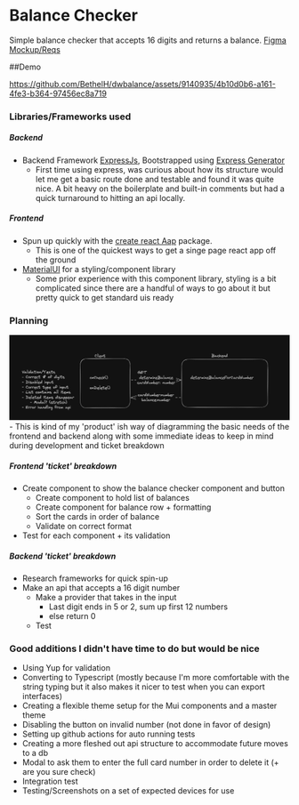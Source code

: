 # Balance Checker

Simple balance checker that accepts 16 digits and returns a balance.
[Figma Mockup/Reqs](https://www.figma.com/file/47Ou1LPfOYkP7gRrRG3ECZ/Developer-Exercise----Bethel-Hailu?node-id=2%3A11&mode=dev)

##Demo

https://github.com/BethelH/dwbalance/assets/9140935/4b10d0b6-a161-4fe3-b364-97456ec8a719


### Libraries/Frameworks used

##### Backend
- Backend Framework [ExpressJs](https://github.com/facebook/create-react-app), Bootstrapped using [Express Generator](https://expressjs.com/en/starter/generator.html)
    - First time using express, was curious about how its structure would let me get a basic route done and testable and found it was quite nice. A bit heavy on the boilerplate and built-in comments but had a quick turnaround to hitting an api locally.

##### Frontend
- Spun up quickly with the [create react Aap](https://github.com/facebook/create-react-app) package.
    - This is one of the quickest ways to get a singe page react app off the ground
- [MaterialUI](https://mui.com/material-ui) for a styling/component library
    - Some prior experience with this component library, styling is a bit complicated since there are a handful of ways to go about it but pretty quick to get standard uis ready

### Planning

<img src="./resources/readme/planning.png">
- This is kind of my 'product' ish way of diagramming the basic needs of the frontend and backend along with some immediate ideas to keep in mind during development and ticket breakdown

##### Frontend 'ticket' breakdown
- Create component to show the balance checker component and button
    - Create component to hold list of balances
    - Create component for balance row + formatting
    - Sort the cards in order of balance 
    - Validate on correct format
- Test for each component + its validation

##### Backend 'ticket' breakdown
- Research frameworks for quick spin-up
-  Make an api that accepts a 16 digit number
    - Make a provider that takes in the input
        - Last digit ends in 5 or 2, sum up first 12 numbers
        - else return 0
    - Test

### Good additions I didn't have time to do but would be nice
- Using Yup for validation
- Converting to Typescript (mostly because I'm more comfortable with the string typing but it also makes it nicer to test when you can export interfaces)
- Creating a flexible theme setup for the Mui components and a master theme
- Disabling the button on invalid number (not done in favor of design)
- Setting up github actions for auto running tests
- Creating a more fleshed out api structure to accommodate future moves to a db
- Modal to ask them to enter the full card number in order to delete it (+ are you sure check)
- Integration test
- Testing/Screenshots on a set of expected devices for use



